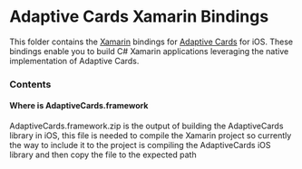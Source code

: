 # Adaptive Cards Xamarin Bindings #

This folder contains the [Xamarin](https://xamarin.com) bindings for [Adaptive Cards](https://adaptivecards/io) for iOS. These bindings enable you to build C# Xamarin applications leveraging the native implementation of Adaptive Cards.

### Contents ###
#### Where is AdaptiveCards.framework ####
AdaptiveCards.framework.zip is the output of building the AdaptiveCards library in iOS, this file is needed to compile the Xamarin project so currently the way to include it to the project is compiling the AdaptiveCards iOS library and then copy the file to the expected path